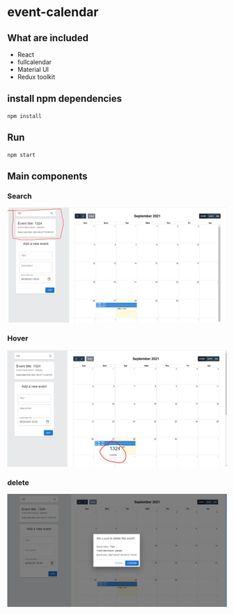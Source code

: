 # event-calendar

## What are included

- React
- fullcalendar
- Material UI
- Redux toolkit

## install npm dependencies

`npm install`

## Run

`npm start`

## Main components

### Search

![search](./images/search.png)

### Hover

![search](./images/hover.png)

### delete

![search](./images/delete.png)
